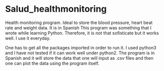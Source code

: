 # Salud_healthmonitoring
Health monitoring program. Ideal to store the blood pressure, heart beat rate and weight data. It is in Spanish 
This program was something that I wrote while learning Python. Therefore, it is not that sofisticate but it works well. I use it everyday.

One has to get all the packages imported in order to run it. I used python3 and I have not tested if it can work well under python2.
The program is in Spanish and it will store the data that one will input as .csv files and then one can plot the data using the program itself.
